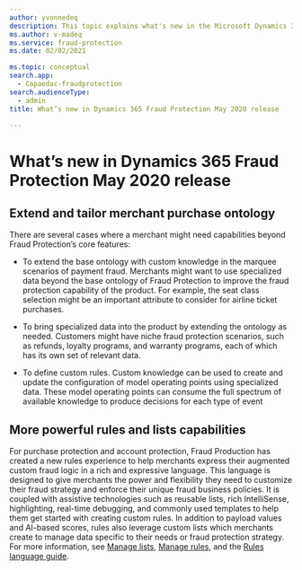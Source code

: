 ```yaml
---
author: yvonnedeq
description: This topic explains what's new in the Microsoft Dynamics 365 Fraud Protection May 2020 release.
ms.author: v-madeq
ms.service: fraud-protection
ms.date: 02/02/2021

ms.topic: conceptual
search.app: 
  - Capaedac-fraudprotection
search.audienceType:
  - admin
title: What’s new in Dynamics 365 Fraud Protection May 2020 release

---
```


# What’s new in Dynamics 365 Fraud Protection May 2020 release

## Extend and tailor merchant purchase ontology 

There are several cases where a merchant might need capabilities beyond Fraud Protection’s core features: 

- To extend the base ontology with custom knowledge in the marquee scenarios of payment fraud. Merchants might want to use specialized data beyond the base ontology of Fraud Protection to improve the fraud protection capability of the product. For example, the seat class selection might be an important attribute to consider for airline ticket purchases. 

- To bring specialized data into the product by extending the ontology as needed. Customers might have niche fraud protection scenarios, such as refunds, loyalty programs, and warranty programs, each of which has its own set of relevant data. 

- To define custom rules. Custom knowledge can be used to create and update the configuration of model operating points using specialized data. These model operating points can consume the full spectrum of available knowledge to produce decisions for each type of event

## More powerful rules and lists capabilities

For purchase protection and account protection, Fraud Production has created a new rules experience to help merchants express their augmented custom fraud logic in a rich and expressive language. This language is designed to give merchants the power and flexibility they need to customize their fraud strategy and enforce their unique fraud business policies. It is coupled with assistive technologies such as reusable lists, rich IntelliSense, highlighting, real-time debugging, and commonly used templates to help them get started with creating custom rules. In addition to payload values and AI-based scores, rules also leverage custom lists which merchants create to manage data specific to their needs or fraud protection strategy.
For more information, see [Manage lists](lists.md), [Manage rules](rules.md), and the [Rules language guide](fpl-lang-ref.md).
